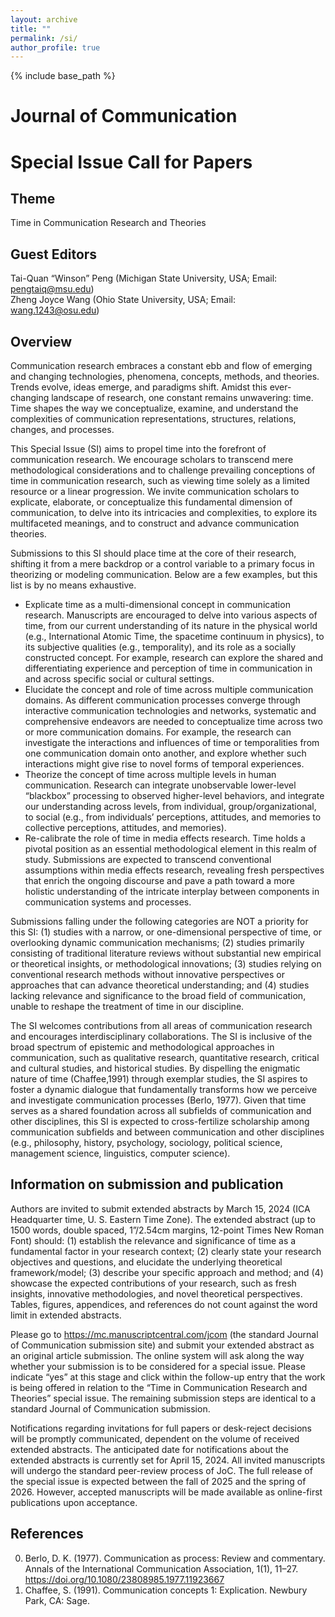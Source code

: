 ```yaml
---
layout: archive
title: ""
permalink: /si/
author_profile: true
---
```

{% include base_path %}

# Journal of Communication 
# Special Issue Call for Papers
## Theme
Time in Communication Research and Theories
## Guest Editors
Tai-Quan “Winson” Peng (Michigan State University, USA; Email: pengtaiq@msu.edu)  
Zheng Joyce Wang (Ohio State University, USA; Email: wang.1243@osu.edu)  
## Overview
Communication research embraces a constant ebb and flow of emerging and changing technologies, phenomena, concepts, methods, and theories. Trends evolve, ideas emerge, and paradigms shift. Amidst this ever-changing landscape of research, one constant remains unwavering: time. Time shapes the way we conceptualize, examine, and understand the complexities of communication representations, structures, relations, changes, and processes. 

This Special Issue (SI) aims to propel time into the forefront of communication research. We encourage scholars to transcend mere methodological considerations and to challenge prevailing conceptions of time in communication research, such as viewing time solely as a limited resource or a linear progression. We invite communication scholars to explicate, elaborate, or conceptualize this fundamental dimension of communication, to delve into its intricacies and complexities, to explore its multifaceted meanings, and to construct and advance communication theories. 

Submissions to this SI should place time at the core of their research, shifting it from a mere backdrop or a control variable to a primary focus in theorizing or modeling communication. Below are a few examples, but this list is by no means exhaustive.
*	Explicate time as a multi-dimensional concept in communication research. Manuscripts are encouraged to delve into various aspects of time, from our current understanding of its nature in the physical world (e.g., International Atomic Time, the spacetime continuum in physics), to its subjective qualities (e.g., temporality), and its role as a socially constructed concept. For example, research can explore the shared and differentiating experience and perception of time in communication in and across specific social or cultural settings.
*	Elucidate the concept and role of time across multiple communication domains. As different communication processes converge through interactive communication technologies and networks, systematic and comprehensive endeavors are needed to conceptualize time across two or more communication domains. For example, the research can investigate the interactions and influences of time or temporalities from one communication domain onto another, and explore whether such interactions might give rise to novel forms of temporal experiences.
*	Theorize the concept of time across multiple levels in human communication. Research can integrate unobservable lower-level “blackbox” processing to observed higher-level behaviors, and integrate our understanding across levels, from individual, group/organizational, to social (e.g., from individuals’ perceptions, attitudes, and memories to collective perceptions, attitudes, and memories). 
*	Re-calibrate the role of time in media effects research. Time holds a pivotal position as an essential methodological element in this realm of study. Submissions are expected to transcend conventional assumptions within media effects research, revealing fresh perspectives that enrich the ongoing discourse and pave a path toward a more holistic understanding of the intricate interplay between components in communication systems and processes.

Submissions falling under the following categories are NOT a priority for this SI: (1) studies with a narrow, or one-dimensional perspective of time, or overlooking dynamic communication mechanisms; (2) studies primarily consisting of traditional literature reviews without substantial new empirical or theoretical insights, or methodological innovations; (3) studies relying on conventional research methods without innovative perspectives or approaches that can advance theoretical understanding; and (4) studies lacking relevance and significance to the broad field of communication, unable to reshape the treatment of time in our discipline.

The SI welcomes contributions from all areas of communication research and encourages interdisciplinary collaborations. The SI is inclusive of the broad spectrum of epistemic and methodological approaches in communication, such as qualitative research, quantitative research, critical and cultural studies, and historical studies. By dispelling the enigmatic nature of time (Chaffee,1991) through exemplar studies, the SI aspires to foster a dynamic dialogue that fundamentally transforms how we perceive and investigate communication processes (Berlo, 1977). Given that time serves as a shared foundation across all subfields of communication and other disciplines, this SI is expected to cross-fertilize scholarship among communication subfields and between communication and other disciplines (e.g., philosophy, history, psychology, sociology, political science, management science, linguistics, computer science). 
## Information on submission and publication
Authors are invited to submit extended abstracts by March 15, 2024 (ICA Headquarter time, U. S. Eastern Time Zone). The extended abstract (up to 1500 words, double spaced, 1”/2.54cm margins, 12-point Times New Roman Font) should: (1) establish the relevance and significance of time as a fundamental factor in your research context; (2) clearly state your research objectives and questions, and elucidate the underlying theoretical framework/model; (3) describe your specific approach and method; and (4) showcase the expected contributions of your research, such as  fresh insights, innovative methodologies, and novel theoretical perspectives. Tables, figures, appendices, and references do not count against the word limit in extended abstracts.

Please go to https://mc.manuscriptcentral.com/jcom (the standard Journal of Communication submission site) and submit your extended abstract as an original article submission. The online system will ask along the way whether your submission is to be considered for a special issue. Please indicate “yes” at this stage and click within the follow-up entry that the work is being offered in relation to the “Time in Communication Research and Theories” special issue. The remaining submission steps are identical to a standard Journal of Communication submission.

Notifications regarding invitations for full papers or desk-reject decisions will be promptly communicated, dependent on the volume of received extended abstracts. The anticipated date for notifications about the extended abstracts is currently set for April 15, 2024. All invited manuscripts will undergo the standard peer-review process of JoC. The full release of the special issue is expected between the fall of 2025 and the spring of 2026. However, accepted manuscripts will be made available as online-first publications upon acceptance.
## References
0. Berlo, D. K. (1977). Communication as process: Review and commentary. Annals of the International Communication Association, 1(1), 11–27. https://doi.org/10.1080/23808985.1977.11923667 
0. Chaffee, S. (1991). Communication concepts 1: Explication. Newbury Park, CA: Sage.

